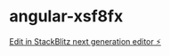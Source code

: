 # angular-xsf8fx

[Edit in StackBlitz next generation editor ⚡️](https://stackblitz.com/~/github.com/amandaejohnston/angular-xsf8fx)